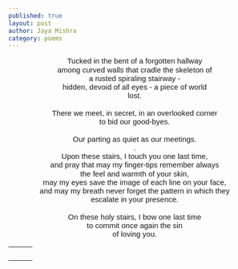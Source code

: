 ```yaml
---
published: true
layout: post
author: Jaya Mishra
category: poems
---
```

<p style="margin: 0in 0in 0.0001pt; line-height: 115%; font-size: 15px; font-family: Calibri, sans-serif; text-align: center;">Tucked in the bent of a forgotten hallway</p>

<p style="margin: 0in 0in 0.0001pt; line-height: 115%; font-size: 15px; font-family: Calibri, sans-serif; text-align: center;">among curved walls that cradle the skeleton of</p>

<p style="margin: 0in 0in 0.0001pt; line-height: 115%; font-size: 15px; font-family: Calibri, sans-serif; text-align: center;">a rusted spiraling stairway -</p>

<p style="margin: 0in 0in 0.0001pt; line-height: 115%; font-size: 15px; font-family: Calibri, sans-serif; text-align: center;">hidden, devoid of all eyes - a piece of world</p>

<p style="margin: 0in 0in 0.0001pt; line-height: 115%; font-size: 15px; font-family: Calibri, sans-serif; text-align: center;">lost.</p>

<p style="margin: 0in 0in 0.0001pt; line-height: 115%; font-size: 15px; font-family: Calibri, sans-serif; text-align: center;">
	<br>
</p>

<p style="margin: 0in 0in 0.0001pt; line-height: 115%; font-size: 15px; font-family: Calibri, sans-serif; text-align: center;">There we meet, in secret, in an overlooked corner</p>

<p style="margin: 0in 0in 0.0001pt; line-height: 115%; font-size: 15px; font-family: Calibri, sans-serif; text-align: center;">to bid our good-byes.</p>

<p style="margin: 0in 0in 0.0001pt; line-height: 115%; font-size: 15px; font-family: Calibri, sans-serif; text-align: center;">
	<br>
</p>

<p style="margin: 0in 0in 0.0001pt; line-height: 115%; font-size: 15px; font-family: Calibri, sans-serif; text-align: center;">Our parting as quiet as our meetings.</p>

<p style="margin: 0in 0in 0.0001pt; line-height: 115%; font-size: 15px; font-family: Calibri, sans-serif; text-align: center;">.</p>

<p style="margin: 0in 0in 0.0001pt; line-height: 115%; font-size: 15px; font-family: Calibri, sans-serif; text-align: center;">Upon these stairs, I touch you one last time,</p>

<p style="margin: 0in 0in 0.0001pt; line-height: 115%; font-size: 15px; font-family: Calibri, sans-serif; text-align: center;">and pray that may my finger-tips remember always</p>

<p style="margin: 0in 0in 0.0001pt; line-height: 115%; font-size: 15px; font-family: Calibri, sans-serif; text-align: center;">the feel and warmth of your skin,</p>

<p style="margin: 0in 0in 0.0001pt; line-height: 115%; font-size: 15px; font-family: Calibri, sans-serif; text-align: center;">may my eyes save the image of each line on your face,</p>

<p style="margin: 0in 0in 0.0001pt; line-height: 115%; font-size: 15px; font-family: Calibri, sans-serif; text-align: center;">and may my breath never forget the pattern in which they</p>

<p style="margin: 0in 0in 0.0001pt; line-height: 115%; font-size: 15px; font-family: Calibri, sans-serif; text-align: center;">escalate in your presence.</p>

<p style="margin: 0in 0in 0.0001pt; line-height: 115%; font-size: 15px; font-family: Calibri, sans-serif; text-align: center;">
	<br>
</p>

<p style="margin: 0in 0in 0.0001pt; line-height: 115%; font-size: 15px; font-family: Calibri, sans-serif; text-align: center;">On these holy stairs, I bow one last time</p>

<p style="margin: 0in 0in 0.0001pt; line-height: 115%; font-size: 15px; font-family: Calibri, sans-serif; text-align: center;">to commit once again the sin</p>

<p style="margin: 0in 0in 0.0001pt; line-height: 115%; font-size: 15px; font-family: Calibri, sans-serif; text-align: center;">of loving you.</p>

<table class="fr-dashed-borders fr-alternate-rows" style="width: 100%; text-align: center;">
	<tbody>
		<tr>
			<td style="text-align: center;">
				<br>
			</td>
			<td style="text-align: center;">
				<br>
			</td>
			<td style="text-align: center;">
				<div data-empty="true" style="text-align: center;">
					<br>
				</div>
			</td>
		</tr>
	</tbody>
</table>

<p>
	<br>
</p>
